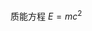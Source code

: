 

质能方程 $E = mc^2$

<script type="text/javascript" src="http://cdn.mathjax.org/mathjax/latest/MathJax.js?config=default"></script>
